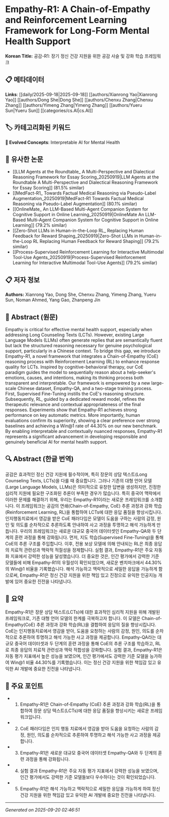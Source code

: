 # Empathy-R1: A Chain-of-Empathy and Reinforcement Learning Framework for Long-Form Mental Health Support

**Korean Title:** 공감-R1: 장기 정신 건강 지원을 위한 공감 사슬 및 강화 학습 프레임워크

## 📋 메타데이터

**Links**: [[daily/2025-09-18|2025-09-18]] [[authors/Xianrong Yao|Xianrong Yao]] [[authors/Dong She|Dong She]] [[authors/Chenxu Zhang|Chenxu Zhang]] [[authors/Yimeng Zhang|Yimeng Zhang]] [[authors/Yueru Sun|Yueru Sun]] [[categories/cs.AI|cs.AI]]

## 🏷️ 카테고리화된 키워드
**🚀 Evolved Concepts**: Interpretable AI for Mental Health

## 🔗 유사한 논문
- [[LLM Agents at the Roundtable_ A Multi-Perspective and Dialectical Reasoning Framework for Essay Scoring_20250919|LLM Agents at the Roundtable A Multi-Perspective and Dialectical Reasoning Framework for Essay Scoring]] (81.5% similar)
- [[MedFact-R1_ Towards Factual Medical Reasoning via Pseudo-Label Augmentation_20250919|MedFact-R1 Towards Factual Medical Reasoning via Pseudo-Label Augmentation]] (80.1% similar)
- [[OnlineMate_ An LLM-Based Multi-Agent Companion System for Cognitive Support in Online Learning_20250919|OnlineMate An LLM-Based Multi-Agent Companion System for Cognitive Support in Online Learning]] (79.2% similar)
- [[Zero-Shot LLMs in Human-in-the-Loop RL_ Replacing Human Feedback for Reward Shaping_20250919|Zero-Shot LLMs in Human-in-the-Loop RL Replacing Human Feedback for Reward Shaping]] (79.2% similar)
- [[Process-Supervised Reinforcement Learning for Interactive Multimodal Tool-Use Agents_20250919|Process-Supervised Reinforcement Learning for Interactive Multimodal Tool-Use Agents]] (79.2% similar)

## 📋 저자 정보

**Authors:** Xianrong Yao, Dong She, Chenxu Zhang, Yimeng Zhang, Yueru Sun, Noman Ahmed, Yang Gao, Zhanpeng Jin

## 📄 Abstract (원문)

Empathy is critical for effective mental health support, especially when
addressing Long Counseling Texts (LCTs). However, existing Large Language
Models (LLMs) often generate replies that are semantically fluent but lack the
structured reasoning necessary for genuine psychological support, particularly
in a Chinese context. To bridge this gap, we introduce Empathy-R1, a novel
framework that integrates a Chain-of-Empathy (CoE) reasoning process with
Reinforcement Learning (RL) to enhance response quality for LCTs. Inspired by
cognitive-behavioral therapy, our CoE paradigm guides the model to sequentially
reason about a help-seeker's emotions, causes, and intentions, making its
thinking process both transparent and interpretable. Our framework is empowered
by a new large-scale Chinese dataset, Empathy-QA, and a two-stage training
process. First, Supervised Fine-Tuning instills the CoE's reasoning structure.
Subsequently, RL, guided by a dedicated reward model, refines the therapeutic
relevance and contextual appropriateness of the final responses. Experiments
show that Empathy-R1 achieves strong performance on key automatic metrics. More
importantly, human evaluations confirm its superiority, showing a clear
preference over strong baselines and achieving a Win@1 rate of 44.30% on our
new benchmark. By enabling interpretable and contextually nuanced responses,
Empathy-R1 represents a significant advancement in developing responsible and
genuinely beneficial AI for mental health support.

## 🔍 Abstract (한글 번역)

공감은 효과적인 정신 건강 지원에 필수적이며, 특히 장문의 상담 텍스트(Long Counseling Texts, LCTs)을 다룰 때 중요합니다. 그러나 기존의 대형 언어 모델(Large Language Models, LLMs)은 의미적으로 유창한 답변을 생성하지만, 진정한 심리적 지원에 필요한 구조화된 추론이 부족한 경우가 많습니다. 특히 중국어 맥락에서 이러한 문제를 해결하기 위해, 우리는 Empathy-R1이라는 새로운 프레임워크를 소개합니다. 이 프레임워크는 공감의 연쇄(Chain-of-Empathy, CoE) 추론 과정과 강화 학습(Reinforcement Learning, RL)을 통합하여 LCTs에 대한 응답 품질을 향상시킵니다. 인지행동치료에서 영감을 받은 CoE 패러다임은 모델이 도움을 구하는 사람의 감정, 원인 및 의도를 순차적으로 추론하도록 안내하여 사고 과정을 투명하고 해석 가능하게 만듭니다. 우리의 프레임워크는 새로운 대규모 중국어 데이터셋인 Empathy-QA와 두 단계의 훈련 과정을 통해 강화됩니다. 먼저, 지도 학습(Supervised Fine-Tuning)을 통해 CoE의 추론 구조를 주입합니다. 이후, 전용 보상 모델에 의해 안내되는 RL은 최종 응답의 치료적 관련성과 맥락적 적절성을 정제합니다. 실험 결과, Empathy-R1은 주요 자동화 지표에서 강력한 성능을 달성했습니다. 더 중요한 것은, 인간 평가에서 강력한 기준 모델들에 비해 Empathy-R1의 우월성이 확인되었으며, 새로운 벤치마크에서 44.30%의 Win@1 비율을 기록했습니다. 해석 가능하고 맥락적으로 세밀한 응답을 가능하게 함으로써, Empathy-R1은 정신 건강 지원을 위한 책임 있고 진정으로 유익한 인공지능 개발에 있어 중요한 진전을 나타냅니다.

## 📝 요약

Empathy-R1은 장문 상담 텍스트(LCTs)에 대한 효과적인 심리적 지원을 위해 개발된 프레임워크로, 기존 대형 언어 모델의 한계를 극복하고자 합니다. 이 모델은 Chain-of-Empathy(CoE) 추론 과정과 강화 학습(RL)을 결합하여 응답의 질을 향상시킵니다. CoE는 인지행동치료에서 영감을 받아, 도움을 요청하는 사람의 감정, 원인, 의도를 순차적으로 추론하여 투명하고 해석 가능한 사고 과정을 제공합니다. Empathy-QA라는 대규모 중국어 데이터셋과 두 단계의 훈련 과정을 통해 CoE의 추론 구조를 학습하고, RL로 최종 응답의 치료적 관련성과 맥락 적합성을 강화합니다. 실험 결과, Empathy-R1은 자동 평가 지표에서 높은 성능을 보였으며, 인간 평가에서도 강력한 기준 모델을 능가하여 Win@1 비율 44.30%를 기록했습니다. 이는 정신 건강 지원을 위한 책임감 있고 유익한 AI 개발에 중요한 진전을 나타냅니다.

## 🎯 주요 포인트

- 1. Empathy-R1은 Chain-of-Empathy (CoE) 추론 과정과 강화 학습(RL)을 통합하여 장문 상담 텍스트(LCTs)에 대한 응답 품질을 향상시키는 새로운 프레임워크입니다.

- 2. CoE 패러다임은 인지 행동 치료에서 영감을 받아 도움을 요청하는 사람의 감정, 원인, 의도를 순차적으로 추론하여 투명하고 해석 가능한 사고 과정을 제공합니다.

- 3. Empathy-R1은 새로운 대규모 중국어 데이터셋 Empathy-QA와 두 단계의 훈련 과정을 통해 강화됩니다.

- 4. 실험 결과 Empathy-R1은 주요 자동 평가 지표에서 강력한 성능을 보였으며, 인간 평가에서도 강력한 기준 모델들보다 우수하다는 것이 확인되었습니다.

- 5. Empathy-R1은 해석 가능하고 맥락적으로 세밀한 응답을 가능하게 하여 정신 건강 지원을 위한 책임감 있고 유익한 AI 개발에 중요한 진전을 나타냅니다.

---

*Generated on 2025-09-20 02:46:51*
